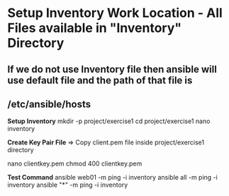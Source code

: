 # Setup Inventory Work Location - All Files available in "Inventory" Directory
## If we do not use Inventory file then ansible will use default file and the path of that file is
## /etc/ansible/hosts

**Setup Inventory**
mkdir -p project/exercise1
cd project/exercise1
nano inventory [](./Inventory/inventory_1.yaml)

**Create Key Pair File**
=> Copy client.pem file inside project/exercise1 directory

nano clientkey.pem
chmod 400 clientkey.pem

**Test Command**
ansible web01 -m ping -i inventory
ansible all -m ping -i inventory
ansible "*" -m ping -i inventory
